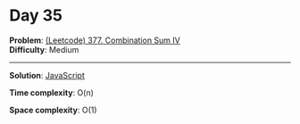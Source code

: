 # Day 35

**Problem**: [(Leetcode) 377. Combination Sum IV](https://leetcode.com/problems/combination-sum-iv/)  
**Difficulty**: Medium

---

**Solution**: [JavaScript](../solutions/combination-sum-iv.js)

**Time complexity**: O(n)

**Space complexity**: O(1)
